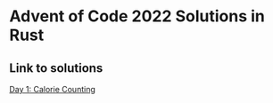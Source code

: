 # Advent of Code 2022 Solutions in Rust

## Link to solutions

[Day 1: Calorie Counting](crates/day01/src/main.rs)
